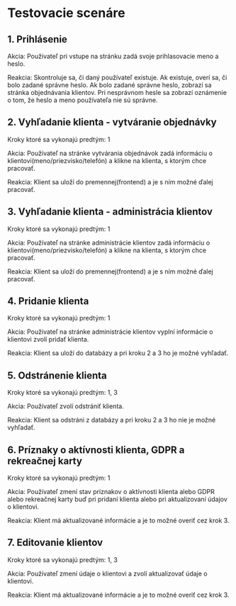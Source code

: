 # Testovacie scenáre

## 1. Prihlásenie

Akcia: Používateľ pri vstupe na stránku zadá svoje prihlasovacie meno a heslo.

Reakcia: Skontroluje sa, či daný používateľ existuje. Ak existuje, overí sa, či bolo zadané správne heslo. Ak bolo zadané správne heslo, zobrazí sa stránka objednávania klientov. Pri nesprávnom hesle sa zobrazí oznámenie o tom, že heslo a meno používateľa nie sú správne.

## 2. Vyhľadanie klienta - vytváranie objednávky

Kroky ktoré sa vykonajú predtým: 1

Akcia: Používateľ na stránke vytvárania objednávok zadá informáciu o klientovi(meno/priezvisko/telefón) a klikne na klienta, s ktorým chce pracovať.

Reakcia: Klient sa uloží do premennej(frontend) a je s ním možné ďalej pracovať.

## 3. Vyhľadanie klienta - administrácia klientov

Kroky ktoré sa vykonajú predtým: 1

Akcia: Používateľ na stránke administrácie klientov zadá informáciu o klientovi(meno/priezvisko/telefón) a klikne na klienta, s ktorým chce pracovať.

Reakcia: Klient sa uloží do premennej(frontend) a je s ním možné ďalej pracovať.

## 4. Pridanie klienta

Kroky ktoré sa vykonajú predtým: 1

Akcia: Používateľ na stránke administrácie klientov vyplní informácie o klientovi zvolí pridať klienta.

Reakcia: Klient sa uloží do databázy a pri kroku 2 a 3 ho je možné vyhľadať.

## 5. Odstránenie klienta

Kroky ktoré sa vykonajú predtým: 1, 3

Akcia: Používateľ zvolí odstrániť klienta. 

Reakcia: Klient sa odstráni z databázy a pri kroku 2 a 3 ho nie je možné vyhľadať.

## 6. Príznaky o aktívnosti klienta, GDPR a rekreačnej karty

Kroky ktoré sa vykonajú predtým: 1

Akcia: Používateľ zmení stav príznakov o aktívnosti klienta alebo GDPR alebo rekreačnej karty buď pri pridaní klienta alebo pri aktualizovaní údajov o klientovi.

Reakcia: Klient má aktualizované informácie a je to možné overiť cez krok 3.

## 7. Editovanie klientov

Kroky ktoré sa vykonajú predtým: 1, 3

Akcia: Používateľ zmení údaje o klientovi a zvolí aktualizovať údaje o klientovi.

Reakcia: Klient má aktualizované informácie a je to možné overiť cez krok 3.







